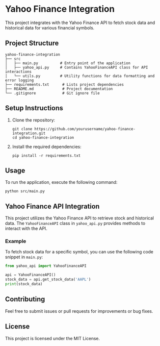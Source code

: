 # Yahoo Finance Integration

This project integrates with the Yahoo Finance API to fetch stock data and historical data for various financial symbols.

## Project Structure

```
yahoo-finance-integration
├── src
│   ├── main.py          # Entry point of the application
│   ├── yahoo_api.py     # Contains YahooFinanceAPI class for API interactions
│   └── utils.py         # Utility functions for data formatting and error logging
├── requirements.txt      # Lists project dependencies
├── README.md             # Project documentation
└── .gitignore            # Git ignore file
```

## Setup Instructions

1. Clone the repository:
   ```
   git clone https://github.com/yourusername/yahoo-finance-integration.git
   cd yahoo-finance-integration
   ```

2. Install the required dependencies:
   ```
   pip install -r requirements.txt
   ```

## Usage

To run the application, execute the following command:
```
python src/main.py
```

## Yahoo Finance API Integration

This project utilizes the Yahoo Finance API to retrieve stock and historical data. The `YahooFinanceAPI` class in `yahoo_api.py` provides methods to interact with the API.

### Example

To fetch stock data for a specific symbol, you can use the following code snippet in `main.py`:

```python
from yahoo_api import YahooFinanceAPI

api = YahooFinanceAPI()
stock_data = api.get_stock_data('AAPL')
print(stock_data)
```

## Contributing

Feel free to submit issues or pull requests for improvements or bug fixes.

## License

This project is licensed under the MIT License.